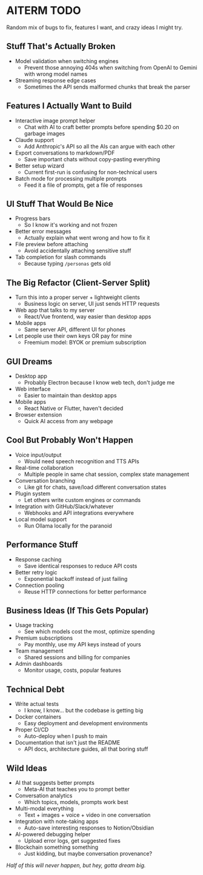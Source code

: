 # AITERM TODO

Random mix of bugs to fix, features I want, and crazy ideas I might try.

## Stuff That's Actually Broken
- Model validation when switching engines
  - Prevent those annoying 404s when switching from OpenAI to Gemini with wrong model names
- Streaming response edge cases
  - Sometimes the API sends malformed chunks that break the parser

## Features I Actually Want to Build
- Interactive image prompt helper
  - Chat with AI to craft better prompts before spending $0.20 on garbage images
- Claude support
  - Add Anthropic's API so all the AIs can argue with each other
- Export conversations to markdown/PDF
  - Save important chats without copy-pasting everything
- Better setup wizard
  - Current first-run is confusing for non-technical users
- Batch mode for processing multiple prompts
  - Feed it a file of prompts, get a file of responses

## UI Stuff That Would Be Nice
- Progress bars
  - So I know it's working and not frozen
- Better error messages
  - Actually explain what went wrong and how to fix it
- File preview before attaching
  - Avoid accidentally attaching sensitive stuff
- Tab completion for slash commands
  - Because typing `/personas` gets old

## The Big Refactor (Client-Server Split)
- Turn this into a proper server + lightweight clients
  - Business logic on server, UI just sends HTTP requests
- Web app that talks to my server
  - React/Vue frontend, way easier than desktop apps
- Mobile apps
  - Same server API, different UI for phones
- Let people use their own keys OR pay for mine
  - Freemium model: BYOK or premium subscription

## GUI Dreams
- Desktop app
  - Probably Electron because I know web tech, don't judge me
- Web interface
  - Easier to maintain than desktop apps
- Mobile apps
  - React Native or Flutter, haven't decided
- Browser extension
  - Quick AI access from any webpage

## Cool But Probably Won't Happen
- Voice input/output
  - Would need speech recognition and TTS APIs
- Real-time collaboration
  - Multiple people in same chat session, complex state management
- Conversation branching
  - Like git for chats, save/load different conversation states
- Plugin system
  - Let others write custom engines or commands
- Integration with GitHub/Slack/whatever
  - Webhooks and API integrations everywhere
- Local model support
  - Run Ollama locally for the paranoid

## Performance Stuff
- Response caching
  - Save identical responses to reduce API costs
- Better retry logic
  - Exponential backoff instead of just failing
- Connection pooling
  - Reuse HTTP connections for better performance

## Business Ideas (If This Gets Popular)
- Usage tracking
  - See which models cost the most, optimize spending
- Premium subscriptions
  - Pay monthly, use my API keys instead of yours
- Team management
  - Shared sessions and billing for companies
- Admin dashboards
  - Monitor usage, costs, popular features

## Technical Debt
- Write actual tests
  - I know, I know... but the codebase is getting big
- Docker containers
  - Easy deployment and development environments
- Proper CI/CD
  - Auto-deploy when I push to main
- Documentation that isn't just the README
  - API docs, architecture guides, all that boring stuff

## Wild Ideas
- AI that suggests better prompts
  - Meta-AI that teaches you to prompt better
- Conversation analytics
  - Which topics, models, prompts work best
- Multi-modal everything
  - Text + images + voice + video in one conversation
- Integration with note-taking apps
  - Auto-save interesting responses to Notion/Obsidian
- AI-powered debugging helper
  - Upload error logs, get suggested fixes
- Blockchain something something
  - Just kidding, but maybe conversation provenance?

*Half of this will never happen, but hey, gotta dream big.*
